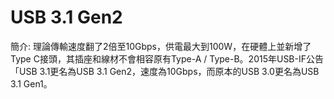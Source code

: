 # USB 3.1 Gen2

簡介: 理論傳輸速度翻了2倍至10Gbps，供電最大到100W，在硬體上並新增了Type C接頭，其插座和線材不會相容原有Type-A / Type-B。2015年USB-IF公告「USB 3.1更名為USB 3.1 Gen2，速度為10Gbps，而原本的USB 3.0更名為USB 3.1 Gen1。
